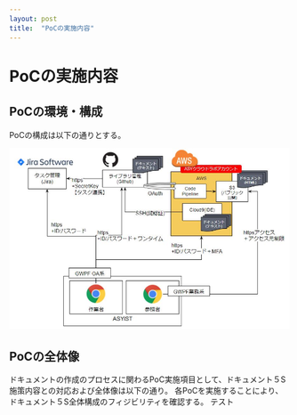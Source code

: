 ```yaml
---
layout: post
title:  "PoCの実施内容"
---
```


# PoCの実施内容

## PoCの環境・構成
PoCの構成は以下の通りとする。

![PoC構成図](../img/PoC構成図.JPG "PoC構成図")

## PoCの全体像
ドキュメントの作成のプロセスに関わるPoC実施項目として、ドキュメント５S施策内容との対応および全体像は以下の通り。
各PoCを実施することにより、ドキュメント５S全体構成のフィジビリティを確認する。
テスト
